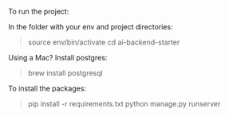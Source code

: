 To run the project:

In the folder with your env and project directories:

> source env/bin/activate
> cd ai-backend-starter

Using a Mac? Install postgres:

> brew install postgresql

To install the packages:

> pip install -r requirements.txt
> python manage.py runserver
